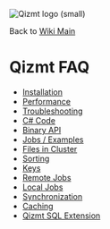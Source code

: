 <a href='Hidden comment: Image:'></a><img src='http://qizmt.googlecode.com/svn/wiki/images/Qizmt_logo_small.png' alt='Qizmt logo (small)' />

Back to <a href='Hidden comment: Link:'></a>[Wiki Main](Main.md)

# Qizmt FAQ #

  * [Installation](MySpaceQizmtFAQInstallation.md)
  * [Performance](MySpaceQizmtPerformance.md)
  * [Troubleshooting](MySpaceQizmtFAQTroubleshoot.md)
  * [C# Code](MySpaceQizmtFAQCSharpCode.md)
  * [Binary API](MySpaceQizmtFAQBinaryAPI.md)
  * [Jobs / Examples](MySpaceQizmtFAQJobExample.md)
  * [Files in Cluster](MySpaceQizmtFAQFilesInCluster.md)
  * [Sorting](MySpaceQizmtFAQSorting.md)
  * [Keys](MySpaceQizmtFAQKeys.md)
  * [Remote Jobs](MySpaceQizmtFAQRemoteJobs.md)
  * [Local Jobs](MySpaceQizmtFAQLocalJobs.md)
  * [Synchronization](MySpaceQizmtFAQSynchronizations.md)
  * [Caching](MySpaceQizmtFAQCaching.md)
  * [Qizmt SQL Extension](MySpaceQizmtSQLFAQ.md)